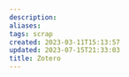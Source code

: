 ```yaml
---
description:
aliases: 
tags: scrap
created: 2023-03-11T15:13:57
updated: 2023-07-15T21:33:03
title: Zotero
---
```

